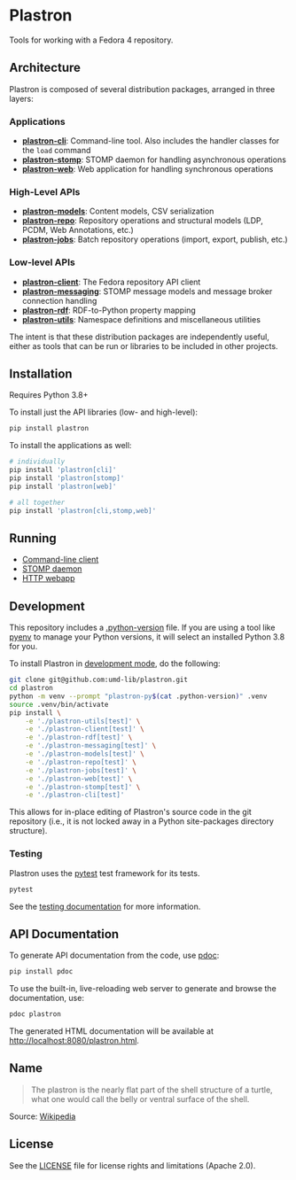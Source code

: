 # Plastron

Tools for working with a Fedora 4 repository.

## Architecture

Plastron is composed of several distribution packages, arranged in three 
layers:

### Applications

* **[plastron-cli](plastron-cli)**: Command-line tool. Also includes the
  handler classes for the `load` command
* **[plastron-stomp](plastron-stomp)**: STOMP daemon for handling
  asynchronous operations
* **[plastron-web](plastron-web)**: Web application for handling
  synchronous operations

### High-Level APIs

* **[plastron-models](plastron-models)**: Content models, CSV
  serialization
* **[plastron-repo](plastron-repo)**: Repository operations and structural
  models (LDP, PCDM, Web Annotations, etc.)
* **[plastron-jobs](plastron-jobs)**: Batch repository operations
  (import, export, publish, etc.)

### Low-level APIs

* **[plastron-client](plastron-client)**: The Fedora repository API client
* **[plastron-messaging](plastron-messaging)**: STOMP message models and 
  message broker connection handling
* **[plastron-rdf](plastron-rdf)**: RDF-to-Python property mapping
* **[plastron-utils](plastron-utils)**: Namespace definitions 
  and miscellaneous utilities

The intent is that these distribution packages are independently useful,
either as tools that can be run or libraries to be included in other projects.

## Installation

Requires Python 3.8+

To install just the API libraries (low- and high-level):

```zsh
pip install plastron
```

To install the applications as well:

```zsh
# individually
pip install 'plastron[cli]'
pip install 'plastron[stomp]'
pip install 'plastron[web]'

# all together
pip install 'plastron[cli,stomp,web]'
```

## Running

* [Command-line client](plastron-cli/README.md)
* [STOMP daemon](plastron-stomp/README.md)
* [HTTP webapp](plastron-web/README.md)

## Development

This repository includes a [.python-version](.python-version) file. If you are
using a tool like [pyenv] to manage your Python versions, it will select
an installed Python 3.8 for you.

To install Plastron in [development mode], do the following:

```zsh
git clone git@github.com:umd-lib/plastron.git
cd plastron
python -m venv --prompt "plastron-py$(cat .python-version)" .venv
source .venv/bin/activate
pip install \
    -e './plastron-utils[test]' \
    -e './plastron-client[test]' \
    -e './plastron-rdf[test]' \
    -e './plastron-messaging[test]' \
    -e './plastron-models[test]' \
    -e './plastron-repo[test]' \
    -e './plastron-jobs[test]' \
    -e './plastron-web[test]' \
    -e './plastron-stomp[test]' \
    -e './plastron-cli[test]'
```

This allows for in-place editing of Plastron's source code in the git
repository (i.e., it is not locked away in a Python site-packages directory
structure).

### Testing

Plastron uses the [pytest] test framework for its tests.

```bash
pytest
```

See the [testing documentation](docs/testing.md) for more
information.

## API Documentation

To generate API documentation from the code, use [pdoc]:

```bash
pip install pdoc
```

To use the built-in, live-reloading web server to generate and browse the 
documentation, use:

```bash
pdoc plastron
```

The generated HTML documentation will be available at 
<http://localhost:8080/plastron.html>.

## Name

> The plastron is the nearly flat part of the shell structure of a turtle,
> what one would call the belly or ventral surface of the shell.

Source: [Wikipedia](https://en.wikipedia.org/wiki/Turtle_shell#Plastron)

## License

See the [LICENSE](LICENSE.md) file for license rights and
limitations (Apache 2.0).

[development mode]: https://packaging.python.org/tutorials/installing-packages/#installing-from-vcs
[pytest]: https://pypi.org/project/pytest/
[pyenv]: https://github.com/pyenv/pyenv
[pdoc]: https://pdoc.dev/
